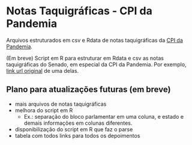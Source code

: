 # Notas Taquigráficas - CPI da Pandemia
Arquivos estruturados em csv e Rdata de notas taquigráficas da [CPI da Pandemia](https://legis.senado.leg.br/comissoes/comissao?codcol=2441).

(Em breve) Script em R para estruturar em Rdata e csv as notas taquigráficas do Senado, em especial da CPI da Pandemia.
Por exemplo, [link url original](https://www25.senado.leg.br/web/atividade/notas-taquigraficas/-/notas/r/9996) de uma delas.

## Plano para atualizações futuras (em breve)
- mais arquivos de notas taquigráficas
- melhora do script em R 
  - Ex.: separação do bloco parlamentar em uma coluna, e estado e demais informações em colunas diferentes.
- disponibilização do script em R que faz o parse
- tabela com todos links para todos os depoimentos 
